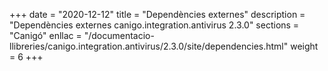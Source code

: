 +++
date        = "2020-12-12"
title       = "Dependències externes"
description = "Dependències externes canigo.integration.antivirus 2.3.0"
sections    = "Canigó"
enllac		= "/documentacio-llibreries/canigo.integration.antivirus/2.3.0/site/dependencies.html"
weight		= 6
+++
